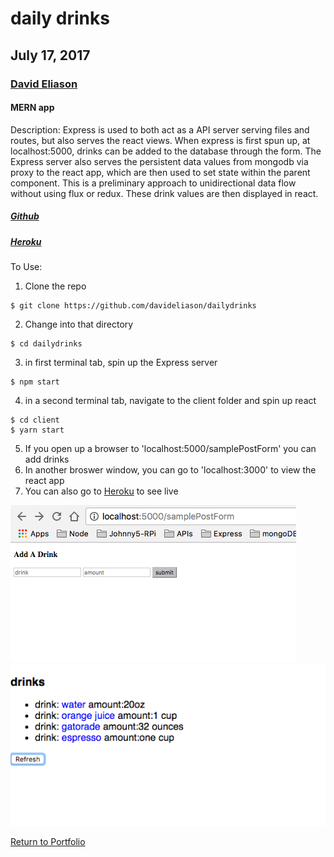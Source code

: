 # daily drinks
## July 17, 2017
### [David Eliason](http://www.davethemaker.com)
#### MERN app
Description:
Express is used to both act as a API server serving files and routes, but also serves the react views. When express is first spun up, at localhost:5000, drinks can be added to the database through the form. The Express server also serves the persistent data values from mongodb via proxy to the react app, which are then used to set state within the parent component. This is a preliminary approach to unidirectional data flow without using flux or redux. These drink values are then displayed in react.

##### [Github](https://github.com/davideliason/davideliason.github.io)

##### [Heroku](https://dailydrinks-mern.herokuapp.com/)

To Use:
1. Clone the repo
````
$ git clone https://github.com/davideliason/dailydrinks
````
2. Change into that directory
````
$ cd dailydrinks
````
3. in first terminal tab, spin up the Express server
````
$ npm start
````
4. in a second terminal tab, navigate to the client folder and spin up react
````
$ cd client
$ yarn start
````
5. If you open up a browser to 'localhost:5000/samplePostForm' you can add drinks
6. In another broswer window, you can go to 'localhost:3000' to view the react app
7. You can also go to [Heroku](https://dailydrinks-mern.herokuapp.com/) to see live

![Express Drink Input](./express_server_form_input.png?raw=true "Form Input")
![Live Heroku View](./live_heroku_view.png?raw=true "Heroku")

[Return to Portfolio](https://davideliason.github.io/)
